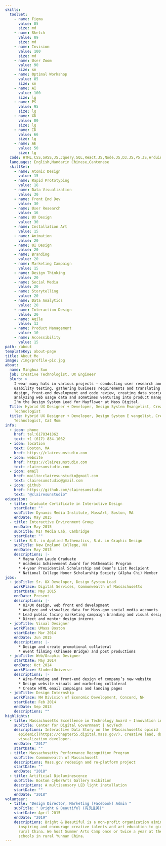 ```yaml
---
skills:
  toolSet:
    - name: Figma
      value: 85
      size: md
    - name: Sketch
      value: 89
      size: md
    - name: Invision
      value: 100
      size: md
    - name: User Zoom
      value: 90
      size: sm
    - name: Optimal Workshop
      value: 85
      size: sm
    - name: AI
      value: 100
      size: lg
    - name: PS
      value: 95
      size: lg
    - name: XD
      value: 80
      size: lg
    - name: ID
      value: 66
      size: lg
    - name: AE
      value: 50
      size: lg
  code: HTML,CSS,SASS,JS,Jquery,SQL,React.JS,Node.JS,D3.JS,P5.JS,Arduino,Processing,Drupal,Twig,Git,Regex,R,ggplot2,Python,AWS,GTM
  languages: English,Mandarin Chinese,Cantonese
  skillSet:
    - name: Atomic Design
      value: 15
    - name: Rapid Prototyping
      value: 18
    - name: Data Visualization
      value: 30
    - name: Front End Dev
      value: 30
    - name: User Research
      value: 16
    - name: UX Design
      value: 30
    - name: Installation Art
      value: 15
    - name: Animation
      value: 20
    - name: UI Design
      value: 20
    - name: Branding
      value: 20
    - name: Marketing Campaign
      value: 15
    - name: Design Thinking
      value: 20
    - name: Social Media
      value: 20
    - name: Storytelling
      value: 20
    - name: Data Analytics
      value: 20
    - name: Interaction Design
      value: 20
    - name: Agile
      value: 13
    - name: Product Management
      value: 10
    - name: Accessibility
      value: 15
path: /about
templateKey: about-page
title: About Me
image: /img/profile-pic.jpg
about:
  name: Minghua Sun
  job: Creative Technologist, UX Engineer
  blurb: >
    I wear many hats in various projects — conducting user research and
    usability testing, gathering business requirements and translating them into
    design, front-end development and code review, creating data stories,
    analyzing web usage data and sometimes venturing into product management.
    I'm the Design System Lead for Mayflower at Mass Digital. 
  Title: Hybrid UX Designer + Developer, Design System Evangelist, Creative
    Technologist
  title: Hybrid UX Designer + Developer, Design System E vangelist, Creative
    Technologist, Cat Mom
info:
  - icon: phone
    href: tel:6178341062
    text: +1 (617) 834-1062
  - icon: location
    text: Boston, MA
    href: https://clairesunstudio.com
  - icon: website
    href: https://clairesunstudio.com
    text: clairesunstudio.com
  - icon: email
    href: mailto:clairesunstudio@gmail.com
    text: clairesunstudio@gmail.com
  - icon: github
    href: https://github.com/clairesunstudio
    text: "@clairesunstudio"
education:
  - title: Graduate Certificate in Interactive Design
    startDate: ""
    subTitle: Dynamic Media Institute, MassArt, Boston, MA
    endDate: May 2015
  - title: Interactive Environment Group
    endDate: May 2015
    subTitle: MIT Media Lab, Cambridge
    startDate: ""
  - title: B.S. in Applied Mathematics, B.A. in Graphic Design
    subTitle: New England College, NH
    endDate: May 2013
    descriptions: |-
      * Magna Cum Laude Graduate
      * Academic Achievement Award for Mathematic Program
      * 4-year Presidential Scholarship and Dean’s List Recipient
      * National College Honor Scholarship Society (Alpha Chi) Member
jobs:
  - jobTitle: Sr. UX Developer, Design System Lead
    workPlace: Digital Services, Commonwealth of Massachusetts
    startDate: May 2015
    endDate: Present
    descriptions: |-
      * UI/UX design, web front end development
      * Analyze and visualize data for Mass.gov social media accounts
      * Lead public facing marketing campaign branding and visual design
      * Direct and mentor design interns
  - jobTitle: Visual Designer
    workPlace: UMass Boston
    startDate: Mar 2014
    endDate: Jun 2015
    descriptions: |-
      * Design and create promotional collateral
      * event filming (Chinese Bridge) and post productions
  - jobTitle: Web/Graphic Designer
    startDate: May 2014
    endDate: Oct 2014
    workPlace: StudentUniverse
    descriptions: |-
      * Wire-framing and front-end design of company’s new website
      * Design website visuals and marketing collateral
      * Create HTML email campaigns and landing pages
  - jobTitle: Design Internship
    workPlace: NH Division of Economic Development, Concord, NH
    startDate: Feb 2014
    endDate: Sep 2013
    descriptions: ""
highlights:
  - title: Massachusetts Excellence in Technology Award – Innovation in Data Science
    subTitle: Center for Digital Government | GovTech
    descriptions: Interactive Data Story on the [Massachusetts opioid
      epidemic](https://chapter55.digital.mass.gov/), creative lead, data
      visualization developer.
    endDate: "2017"
    startDate: ""
  - title: Massachusetts Performance Recognition Program
    subTitle: Commonwealth of Massachusett
    descriptions: Mass.gov redesign and re-platform project
    startDate: ""
    endDate: "2018"
  - title: Artificial Bioluminescence
    subTitle: Boston CyberArts Gallery Exibition
    descriptions: A multisensory LED light installation
    startDate: ""
    endDate: "2018"
volunteer:
  - title: "Design Director, Marketing (Facebook) Admin "
    subTitle: " Bright & Beautiful (有灵且美)"
    startDate: April 2015
    endDate: "2019"
    descriptions: Bright & Beautiful is a non-profit organization aiming at
      inspiring and encourage creative talents and art education to girls in
      rural China. We host Summer Arts Camp once or twice a year at the middle
      schools in rural Yunnan China.
---
```

